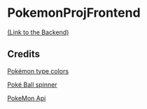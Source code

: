 # PokemonProjFrontend
[(Link to the Backend)](https://github.com/ReginaldLeandre/PokemonProjectBackend)
## Credits
[Pokémon type colors](https://www.epidemicjohto.com/t882-type-colors-hex-colors)

[Poké Ball spinner](https://codepen.io/vinztt/pen/XjEyvZ)

[PokeMon Api](https://pokeapi.co/)
